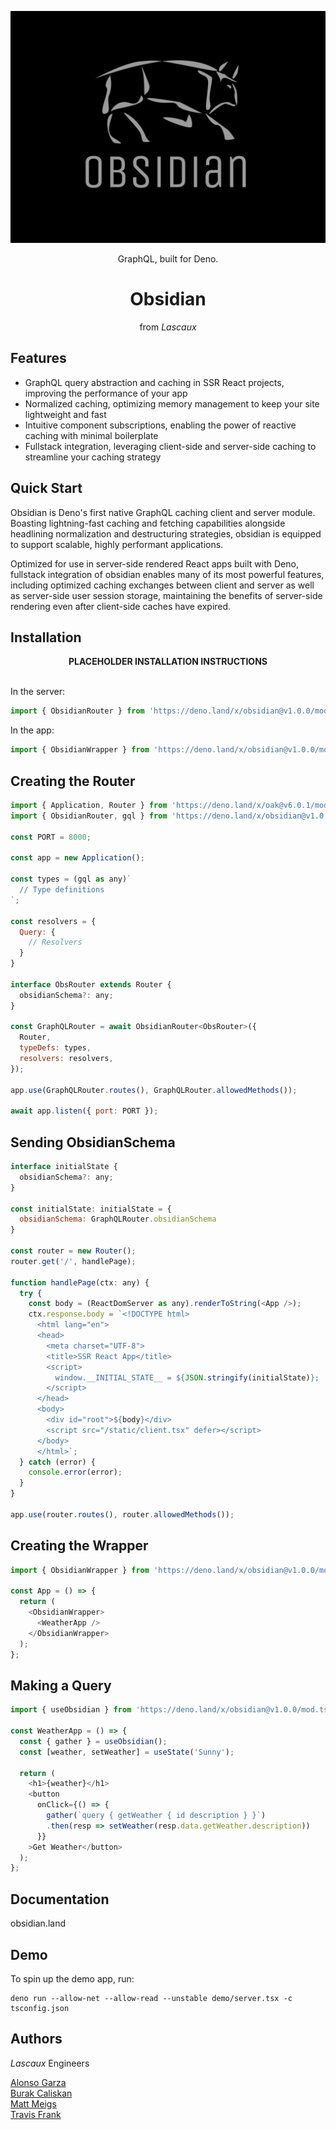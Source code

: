![Obsidian](./assets/logoSilver.jpg)

<div align="center">GraphQL, built for Deno.</div>

<div align="center">

<h1>Obsidian</h1>

from <em>Lascaux</em>

</div>

## Features

- GraphQL query abstraction and caching in SSR React projects, improving the performance of your app
- Normalized caching, optimizing memory management to keep your site lightweight and fast
- Intuitive component subscriptions, enabling the power of reactive caching with minimal boilerplate
- Fullstack integration, leveraging client-side and server-side caching to streamline your caching strategy

## Quick Start

Obsidian is Deno's first native GraphQL caching client and server module. Boasting lightning-fast caching and fetching capabilities alongside headlining normalization and destructuring strategies, obsidian is equipped to support scalable, highly performant applications.

Optimized for use in server-side rendered React apps built with Deno, fullstack integration of obsidian enables many of its most powerful features, including optimized caching exchanges between client and server as well as server-side user session storage, maintaining the benefits of server-side rendering even after client-side caches have expired.

## Installation

<div align="center"><strong>PLACEHOLDER INSTALLATION INSTRUCTIONS</strong></div>
<br>

In the server:

```javascript
import { ObsidianRouter } from 'https://deno.land/x/obsidian@v1.0.0/mod.ts';
```

In the app: 

```javascript
import { ObsidianWrapper } from 'https://deno.land/x/obsidian@v1.0.0/mod.ts';
```

## Creating the Router

```javascript
import { Application, Router } from 'https://deno.land/x/oak@v6.0.1/mod.ts';
import { ObsidianRouter, gql } from 'https://deno.land/x/obsidian@v1.0.0/mod.ts';

const PORT = 8000;

const app = new Application();

const types = (gql as any)`
  // Type definitions
`;

const resolvers = {
  Query: {
    // Resolvers
  }
}

interface ObsRouter extends Router {
  obsidianSchema?: any;
}

const GraphQLRouter = await ObsidianRouter<ObsRouter>({
  Router,
  typeDefs: types,
  resolvers: resolvers,
});

app.use(GraphQLRouter.routes(), GraphQLRouter.allowedMethods());

await app.listen({ port: PORT });
```

## Sending ObsidianSchema

```javascript
interface initialState {
  obsidianSchema?: any;
}

const initialState: initialState = {
  obsidianSchema: GraphQLRouter.obsidianSchema
}

const router = new Router();
router.get('/', handlePage);

function handlePage(ctx: any) {
  try {
    const body = (ReactDomServer as any).renderToString(<App />);
    ctx.response.body = `<!DOCTYPE html>
      <html lang="en">
      <head>
        <meta charset="UTF-8">
        <title>SSR React App</title>
        <script>
          window.__INITIAL_STATE__ = ${JSON.stringify(initialState)};
        </script>
      </head>
      <body>
        <div id="root">${body}</div>
        <script src="/static/client.tsx" defer></script>
      </body>
      </html>`;
  } catch (error) {
    console.error(error);
  }
}

app.use(router.routes(), router.allowedMethods());
```

## Creating the Wrapper

```javascript
import { ObsidianWrapper } from 'https://deno.land/x/obsidian@v1.0.0/mod.ts';

const App = () => {
  return (
    <ObsidianWrapper>
      <WeatherApp />
    </ObsidianWrapper>
  );
};
```

## Making a Query


```javascript
import { useObsidian } from 'https://deno.land/x/obsidian@v1.0.0/mod.ts';

const WeatherApp = () => {
  const { gather } = useObsidian();
  const [weather, setWeather] = useState('Sunny');

  return (
    <h1>{weather}</h1>
    <button
      onClick={() => {
        gather(`query { getWeather { id description } }`)
        .then(resp => setWeather(resp.data.getWeather.description))
      }}
    >Get Weather</button>
  );
};

```

## Documentation

obsidian.land

## Demo

To spin up the demo app, run:

	deno run --allow-net --allow-read --unstable demo/server.tsx -c tsconfig.json

## Authors

*Lascaux* Engineers

[Alonso Garza](https://github.com/Alonsog66)  
[Burak Caliskan](https://github.com/CaliskanBurak)  
[Matt Meigs](https://github.com/mmeigs)  
[Travis Frank](https://github.com/TravisFrankMTG/) 
